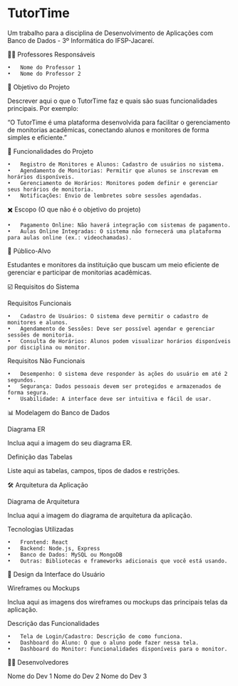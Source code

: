 <h1>TutorTime</h1>

Um trabalho para a disciplina de Desenvolvimento de Aplicações com Banco de Dados - 3º Informática do IFSP-Jacareí.

👨‍🏫 Professores Responsáveis

	•	Nome do Professor 1
	•	Nome do Professor 2

🎯 Objetivo do Projeto

Descrever aqui o que o TutorTime faz e quais são suas funcionalidades principais. Por exemplo:

“O TutorTime é uma plataforma desenvolvida para facilitar o gerenciamento de monitorias acadêmicas, conectando alunos e monitores de forma simples e eficiente.”

🔨 Funcionalidades do Projeto

	•	Registro de Monitores e Alunos: Cadastro de usuários no sistema.
	•	Agendamento de Monitorias: Permitir que alunos se inscrevam em horários disponíveis.
	•	Gerenciamento de Horários: Monitores podem definir e gerenciar seus horários de monitoria.
	•	Notificações: Envio de lembretes sobre sessões agendadas.

✖️ Escopo (O que não é o objetivo do projeto)

	•	Pagamento Online: Não haverá integração com sistemas de pagamento.
	•	Aulas Online Integradas: O sistema não fornecerá uma plataforma para aulas online (ex.: videochamadas).

👥 Público-Alvo

Estudantes e monitores da instituição que buscam um meio eficiente de gerenciar e participar de monitorias acadêmicas.

☑️ Requisitos do Sistema

Requisitos Funcionais

	•	Cadastro de Usuários: O sistema deve permitir o cadastro de monitores e alunos.
	•	Agendamento de Sessões: Deve ser possível agendar e gerenciar sessões de monitoria.
	•	Consulta de Horários: Alunos podem visualizar horários disponíveis por disciplina ou monitor.

Requisitos Não Funcionais

	•	Desempenho: O sistema deve responder às ações do usuário em até 2 segundos.
	•	Segurança: Dados pessoais devem ser protegidos e armazenados de forma segura.
	•	Usabilidade: A interface deve ser intuitiva e fácil de usar.

📊 Modelagem do Banco de Dados

Diagrama ER

Inclua aqui a imagem do seu diagrama ER.

Definição das Tabelas

Liste aqui as tabelas, campos, tipos de dados e restrições.

🛠️ Arquitetura da Aplicação

Diagrama de Arquitetura

Inclua aqui a imagem do diagrama de arquitetura da aplicação.

Tecnologias Utilizadas

	•	Frontend: React
	•	Backend: Node.js, Express
	•	Banco de Dados: MySQL ou MongoDB
	•	Outras: Bibliotecas e frameworks adicionais que você está usando.

🎨 Design da Interface do Usuário

Wireframes ou Mockups

Inclua aqui as imagens dos wireframes ou mockups das principais telas da aplicação.

Descrição das Funcionalidades

	•	Tela de Login/Cadastro: Descrição de como funciona.
	•	Dashboard do Aluno: O que o aluno pode fazer nessa tela.
	•	Dashboard do Monitor: Funcionalidades disponíveis para o monitor.

👨‍💻 Desenvolvedores

Nome do Dev 1	Nome do Dev 2	Nome do Dev 3
